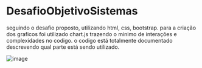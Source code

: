 # DesafioObjetivoSistemas

seguindo o desafio proposto, utilizando html, css, bootstrap. para a criação dos graficos foi utilizado chart.js trazendo o minimo de interações e complexidades no codigo. o codigo está totalmente documentado descrevendo qual parte está sendo utilizado.

![image](https://github.com/user-attachments/assets/7ac428c0-a9f5-4418-b25f-920b2a0f3aab)
